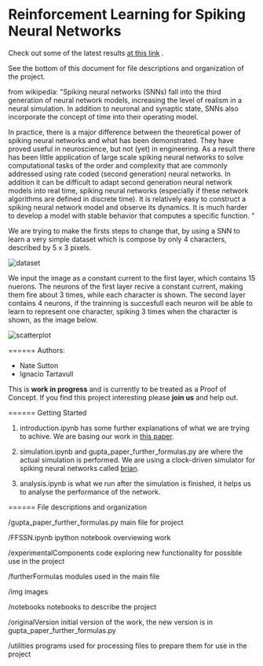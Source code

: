 Reinforcement Learning for Spiking Neural Networks
======
Check out some of the latest results [at this link](http://nbviewer.ipython.org/github/tartavull/snn-rl/blob/master/FFSSN.ipynb) .

See the bottom of this document for file descriptions and organization of the project.

from wikipedia: "Spiking neural networks (SNNs) fall into the third generation of neural network models,
increasing the level of realism in a neural simulation. 
In addition to neuronal and synaptic state, SNNs also incorporate the concept of time into their operating model.

In practice, there is a major difference between the theoretical power of spiking neural networks and what has been demonstrated. 
They have proved useful in neuroscience, but not (yet) in engineering. As a result there has been little application of large scale 
spiking neural networks to solve computational tasks of the order and complexity that are commonly addressed 
using rate coded (second generation) neural networks. In addition it can be difficult to adapt second generation 
neural network models into real time, spiking neural networks (especially if these network algorithms are defined in 
discrete time). It is relatively easy to construct a spiking neural network model and observe its dynamics.
It is much harder to develop a model with stable behavior that computes a specific function.
"

We are trying to make the firsts steps to change that, by using a SNN to learn a very simple dataset which is compose 
by only 4 characters, described by 5 x 3 pixels.

![dataset](https://raw.githubusercontent.com/tartavull/snn-rl/master/img/readme_1.png)

We input the image as a constant current to the first layer, which contains 15 nuerons. The neurons of the first layer recive a constant current, making them fire about 3 times, while each character is shown.
The second layer contains 4 neurons, if the trainning is succesfull each neuron will be able to learn to represent one character,
spiking 3 times when the character is shown, as the image below.

![scatterplot](https://raw.githubusercontent.com/tartavull/snn-rl/master/img/readme_2.png)

======
Authors:  
* Nate Sutton
* Ignacio Tartavull

This is **work in progress** and is currently to be treated as a Proof of Concept. If you find this project interesting please **join us** and help out.

======
Getting Started

1. introduction.ipynb has some further explanations of what we are trying to achive. We are basing our work in [this paper](http://www.personal.psu.edu/lnl/papers/Gupta_Long_2007.pdf).

2. simulation.ipynb and gupta_paper_further_formulas.py are where the actual simulation is performed. We are using a clock-driven simulator for spiking neural networks called [brian](https://github.com/brian-team/brian).

3. analysis.ipynb is what we run after the simulation is finished, it helps us to analyse the performance of the network.

======
File descriptions and organization

/gupta_paper_further_formulas.py main file for project

/FFSSN.ipynb ipython notebook overviewing work

/experimentalComponents code exploring new functionality for possible use in the project

/furtherFormulas modules used in the main file

/img images

/notebooks notebooks to describe the project

/originalVersion initial version of the work, the new version is in gupta_paper_further_formulas.py 

/utilities programs used for processing files to prepare them for use in the project